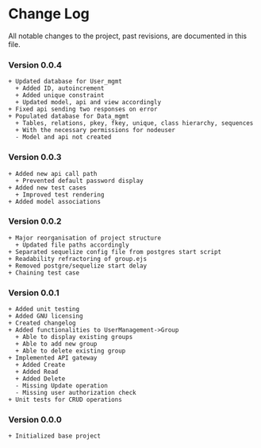 # Change Log
All notable changes to the project, past revisions, are documented in this file.

### Version 0.0.4
```
+ Updated database for User_mgmt
  + Added ID, autoincrement
  + Added unique constraint
  + Updated model, api and view accordingly
+ Fixed api sending two responses on error
+ Populated database for Data_mgmt
  + Tables, relations, pkey, fkey, unique, class hierarchy, sequences
  + With the necessary permissions for nodeuser
  - Model and api not created
```

### Version 0.0.3
```
+ Added new api call path
  + Prevented default password display
+ Added new test cases
  + Improved test rendering
+ Added model associations
```

### Version 0.0.2
```
+ Major reorganisation of project structure
  + Updated file paths accordingly
+ Separated sequelize config file from postgres start script
+ Readability refractoring of group.ejs
+ Removed postgre/sequelize start delay
+ Chaining test case
```

### Version 0.0.1
```
+ Added unit testing
+ Added GNU licensing
+ Created changelog
+ Added functionalities to UserManagement->Group
  + Able to display existing groups
  + Able to add new group
  + Able to delete existing group
+ Implemented API gateway
  + Added Create
  + Added Read
  + Added Delete
  - Missing Update operation
  - Missing user authorization check
+ Unit tests for CRUD operations
```

### Version 0.0.0
```
+ Initialized base project
```
